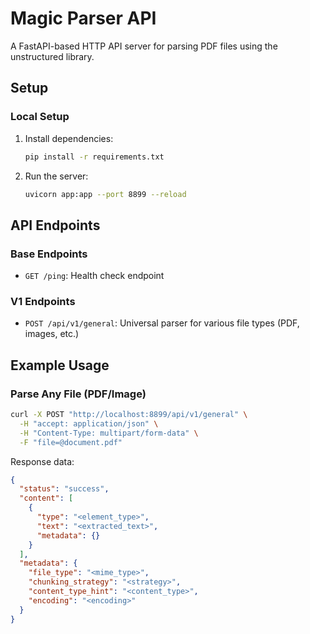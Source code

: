 # Magic Parser API

A FastAPI-based HTTP API server for parsing PDF files using the unstructured library.

## Setup

### Local Setup

1. Install dependencies:
   ```bash
   pip install -r requirements.txt
   ```

2. Run the server:
   ```bash
   uvicorn app:app --port 8899 --reload
   ```

## API Endpoints

### Base Endpoints
- `GET /ping`: Health check endpoint

### V1 Endpoints
- `POST /api/v1/general`: Universal parser for various file types (PDF, images, etc.)

## Example Usage

### Parse Any File (PDF/Image)

```bash
curl -X POST "http://localhost:8899/api/v1/general" \
  -H "accept: application/json" \
  -H "Content-Type: multipart/form-data" \
  -F "file=@document.pdf"
```

Response data:

```json
{
  "status": "success",
  "content": [
    {
      "type": "<element_type>",
      "text": "<extracted_text>",
      "metadata": {}
    }
  ],
  "metadata": {
    "file_type": "<mime_type>",
    "chunking_strategy": "<strategy>",
    "content_type_hint": "<content_type>",
    "encoding": "<encoding>"
  }
}
```
